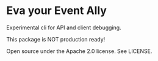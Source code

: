 # Eva your Event Ally

Experimental cli for API and client debugging.

This package is NOT production ready!

Open source under the Apache 2.0 license. See LICENSE.
